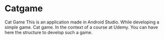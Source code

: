 # Catgame
Cat Game 
This is an application made in Android Studio. 
While developing a simple game. Cat game. In the context of a course at Udemy. 
You can have here the structure to develop such a game. 

